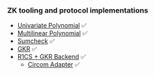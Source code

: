 ### ZK tooling and protocol implementations

- [Univariate Polynomial](/polynomial/univariate_poly.rs) ✅
- [Multilinear Polynomial](/polynomial/multilinear_poly.rs) ✅
- [Sumcheck](/sumcheck) ✅
- [GKR](/gkr) ✅
- [R1CS + GKR Backend](/r1cs_gkr) ✅
  - [Circom Adapter](/r1cs_gkr/circom) ✅

